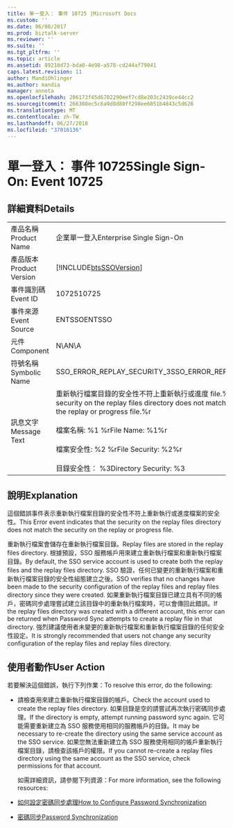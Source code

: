 ```yaml
---
title: 單一登入： 事件 10725 |Microsoft Docs
ms.custom: ''
ms.date: 06/08/2017
ms.prod: biztalk-server
ms.reviewer: ''
ms.suite: ''
ms.tgt_pltfrm: ''
ms.topic: article
ms.assetid: 89218d73-bda0-4e98-a578-cd244af79041
caps.latest.revision: 11
author: MandiOhlinger
ms.author: mandia
manager: anneta
ms.openlocfilehash: 206173f45d6702290eef7cd8e203c2439ce44cc2
ms.sourcegitcommit: 266308ec5c6a9d8d80ff298ee6051b4843c5d626
ms.translationtype: MT
ms.contentlocale: zh-TW
ms.lasthandoff: 06/27/2018
ms.locfileid: "37016136"
---
```

# <a name="single-sign-on-event-10725"></a><span data-ttu-id="f5aa7-102">單一登入： 事件 10725</span><span class="sxs-lookup"><span data-stu-id="f5aa7-102">Single Sign-On: Event 10725</span></span>
## <a name="details"></a><span data-ttu-id="f5aa7-103">詳細資料</span><span class="sxs-lookup"><span data-stu-id="f5aa7-103">Details</span></span>  

|                 |                                                                                                                                                                                                         |
|-----------------|---------------------------------------------------------------------------------------------------------------------------------------------------------------------------------------------------------|
|  <span data-ttu-id="f5aa7-104">產品名稱</span><span class="sxs-lookup"><span data-stu-id="f5aa7-104">Product Name</span></span>   |                                                                                        <span data-ttu-id="f5aa7-105">企業單一登入</span><span class="sxs-lookup"><span data-stu-id="f5aa7-105">Enterprise Single Sign-On</span></span>                                                                                        |
| <span data-ttu-id="f5aa7-106">產品版本</span><span class="sxs-lookup"><span data-stu-id="f5aa7-106">Product Version</span></span> |                                                                       [!INCLUDE[btsSSOVersion](../includes/btsssoversion-md.md)]                                                                        |
|    <span data-ttu-id="f5aa7-107">事件識別碼</span><span class="sxs-lookup"><span data-stu-id="f5aa7-107">Event ID</span></span>     |                                                                                                  <span data-ttu-id="f5aa7-108">10725</span><span class="sxs-lookup"><span data-stu-id="f5aa7-108">10725</span></span>                                                                                                  |
|  <span data-ttu-id="f5aa7-109">事件來源</span><span class="sxs-lookup"><span data-stu-id="f5aa7-109">Event Source</span></span>   |                                                                                                 <span data-ttu-id="f5aa7-110">ENTSSO</span><span class="sxs-lookup"><span data-stu-id="f5aa7-110">ENTSSO</span></span>                                                                                                  |
|    <span data-ttu-id="f5aa7-111">元件</span><span class="sxs-lookup"><span data-stu-id="f5aa7-111">Component</span></span>    |                                                                                                   <span data-ttu-id="f5aa7-112">N\A</span><span class="sxs-lookup"><span data-stu-id="f5aa7-112">N\A</span></span>                                                                                                   |
|  <span data-ttu-id="f5aa7-113">符號名稱</span><span class="sxs-lookup"><span data-stu-id="f5aa7-113">Symbolic Name</span></span>  |                                                                                       <span data-ttu-id="f5aa7-114">SSO_ERROR_REPLAY_SECURITY_3</span><span class="sxs-lookup"><span data-stu-id="f5aa7-114">SSO_ERROR_REPLAY_SECURITY_3</span></span>                                                                                       |
|  <span data-ttu-id="f5aa7-115">訊息文字</span><span class="sxs-lookup"><span data-stu-id="f5aa7-115">Message Text</span></span>   | <span data-ttu-id="f5aa7-116">重新執行檔案目錄的安全性不符上重新執行或進度 file.%r 的安全性</span><span class="sxs-lookup"><span data-stu-id="f5aa7-116">The security on the replay files directory does not match the security on the replay or progress file.%r</span></span><br /><br /> <span data-ttu-id="f5aa7-117">檔案名稱: %1 %r</span><span class="sxs-lookup"><span data-stu-id="f5aa7-117">File Name: %1%r</span></span><br /><br /> <span data-ttu-id="f5aa7-118">檔案安全性: %2 %r</span><span class="sxs-lookup"><span data-stu-id="f5aa7-118">File Security: %2%r</span></span><br /><br /> <span data-ttu-id="f5aa7-119">目錄安全性： %3</span><span class="sxs-lookup"><span data-stu-id="f5aa7-119">Directory Security: %3</span></span> |

## <a name="explanation"></a><span data-ttu-id="f5aa7-120">說明</span><span class="sxs-lookup"><span data-stu-id="f5aa7-120">Explanation</span></span>  
 <span data-ttu-id="f5aa7-121">這個錯誤事件表示重新執行檔案目錄的安全性不符上重新執行或進度檔案的安全性。</span><span class="sxs-lookup"><span data-stu-id="f5aa7-121">This Error event indicates that the security on the replay files directory does not match the security on the replay or progress file.</span></span>  

 <span data-ttu-id="f5aa7-122">重新執行檔案會儲存在重新執行檔案目錄。</span><span class="sxs-lookup"><span data-stu-id="f5aa7-122">Replay files are stored in the replay files directory.</span></span> <span data-ttu-id="f5aa7-123">根據預設，SSO 服務帳戶用來建立重新執行檔案和重新執行檔案目錄。</span><span class="sxs-lookup"><span data-stu-id="f5aa7-123">By default, the SSO service account is used to create both the replay files and the replay files directory.</span></span> <span data-ttu-id="f5aa7-124">SSO 驗證，任何已變更的重新執行檔案和重新執行檔案目錄的安全性組態建立之後。</span><span class="sxs-lookup"><span data-stu-id="f5aa7-124">SSO verifies that no changes have been made to the security configuration of the replay files and replay files directory since they were created.</span></span> <span data-ttu-id="f5aa7-125">如果重新執行檔案目錄已建立具有不同的帳戶，密碼同步處理嘗試建立該目錄中的重新執行檔案時，可以會傳回此錯誤。</span><span class="sxs-lookup"><span data-stu-id="f5aa7-125">If the replay files directory was created with a different account, this error can be returned when Password Sync attempts to create a replay file in that directory.</span></span> <span data-ttu-id="f5aa7-126">強烈建議使用者未變更的重新執行檔案和重新執行檔案目錄的任何安全性設定。</span><span class="sxs-lookup"><span data-stu-id="f5aa7-126">It is strongly recommended that users not change any security configuration of the replay files and replay files directory.</span></span>  

## <a name="user-action"></a><span data-ttu-id="f5aa7-127">使用者動作</span><span class="sxs-lookup"><span data-stu-id="f5aa7-127">User Action</span></span>  
 <span data-ttu-id="f5aa7-128">若要解決這個錯誤，執行下列作業：</span><span class="sxs-lookup"><span data-stu-id="f5aa7-128">To resolve this error, do the following:</span></span>  

- <span data-ttu-id="f5aa7-129">請檢查用來建立重新執行檔案目錄的帳戶。</span><span class="sxs-lookup"><span data-stu-id="f5aa7-129">Check the account used to create the replay files directory.</span></span> <span data-ttu-id="f5aa7-130">如果目錄是空的請嘗試再次執行密碼同步處理。</span><span class="sxs-lookup"><span data-stu-id="f5aa7-130">If the directory is empty, attempt running password sync again.</span></span> <span data-ttu-id="f5aa7-131">它可能需要重新建立為 SSO 服務使用相同的服務帳戶的目錄。</span><span class="sxs-lookup"><span data-stu-id="f5aa7-131">It may be necessary to re-create the directory using the same service account as the SSO service.</span></span> <span data-ttu-id="f5aa7-132">如果您無法重新建立為 SSO 服務使用相同的帳戶重新執行檔案目錄，請檢查該帳戶的權限。</span><span class="sxs-lookup"><span data-stu-id="f5aa7-132">If you cannot re-create a replay files directory using the same account as the SSO service, check permissions for that account.</span></span>  

  <span data-ttu-id="f5aa7-133">如需詳細資訊，請參閱下列資源：</span><span class="sxs-lookup"><span data-stu-id="f5aa7-133">For more information, see the following resources:</span></span>  

- [<span data-ttu-id="f5aa7-134">如何設定密碼同步處理</span><span class="sxs-lookup"><span data-stu-id="f5aa7-134">How to Configure Password Synchronization</span></span>](../core/how-to-configure-password-synchronization.md)  

- [<span data-ttu-id="f5aa7-135">密碼同步</span><span class="sxs-lookup"><span data-stu-id="f5aa7-135">Password Synchronization</span></span>](../core/password-synchronization2.md)
